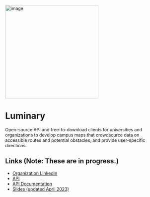 <img width="300" alt="image" src="https://user-images.githubusercontent.com/69741280/228663749-bb3ce029-a830-42e3-8447-b48fed1650ae.png">

# Luminary

Open-source API and free-to-download clients for universities and organizations to develop campus maps that crowdsource data on accessible routes and potential obstacles, and provide user-specific directions.

## Links (Note: These are in progress.)
- [Organization LinkedIn](https://www.linkedin.com/company/luminary-maps/)
- [API](https://accessnav-api-git-ctine987.apps.cloudapps.unc.edu/app/)
- [API Documentation](https://polaris-maps.github.io/luminary-api-docs/)
- [Slides (updated April 2023)](https://docs.google.com/presentation/d/1gpF3E8P96JI-wDiLPuJ8nFq6TGucOO1d/edit?usp=sharing&ouid=105001790425137081021&rtpof=true&sd=true)
